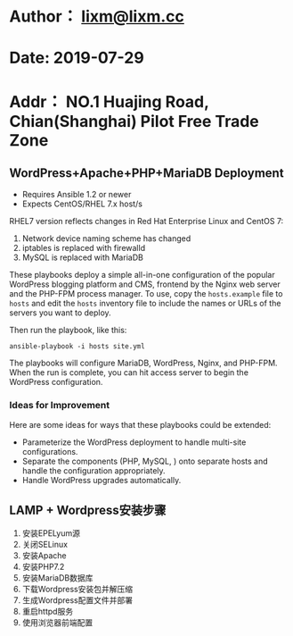 # Author： lixm@lixm.cc
# Date: 2019-07-29
# Addr： NO.1 Huajing Road, Chian(Shanghai) Pilot Free Trade Zone

## WordPress+Apache+PHP+MariaDB Deployment

- Requires Ansible 1.2 or newer
- Expects CentOS/RHEL 7.x host/s

RHEL7 version reflects changes in Red Hat Enterprise Linux and CentOS 7:
1. Network device naming scheme has changed
2. iptables is replaced with firewalld
3. MySQL is replaced with MariaDB

These playbooks deploy a simple all-in-one configuration of the popular
WordPress blogging platform and CMS, frontend by the Nginx web server and the
PHP-FPM process manager. To use, copy the `hosts.example` file to `hosts` and 
edit the `hosts` inventory file to include the names or URLs of the servers
you want to deploy.

Then run the playbook, like this:

	ansible-playbook -i hosts site.yml

The playbooks will configure MariaDB, WordPress, Nginx, and PHP-FPM. When the run
is complete, you can hit access server to begin the WordPress configuration.

### Ideas for Improvement

Here are some ideas for ways that these playbooks could be extended:

- Parameterize the WordPress deployment to handle multi-site configurations.
- Separate the components (PHP, MySQL, ) onto separate hosts and 
handle the configuration appropriately.
- Handle WordPress upgrades automatically.

## LAMP + Wordpress安装步骤
1. 安装EPELyum源
2. 关闭SELinux
3. 安装Apache
4. 安装PHP7.2
5. 安装MariaDB数据库
6. 下载Wordpress安装包并解压缩
7. 生成Wordpress配置文件并部署
8. 重启httpd服务
9. 使用浏览器前端配置